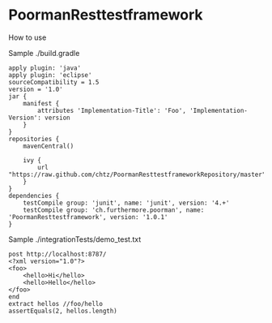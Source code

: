PoormanResttestframework
========================

How to use

Sample ./build.gradle

	apply plugin: 'java'
	apply plugin: 'eclipse'
	sourceCompatibility = 1.5
	version = '1.0'
	jar {
	    manifest {
	        attributes 'Implementation-Title': 'Foo', 'Implementation-Version': version
	    }
	}
	repositories {
	    mavenCentral()
	    
	    ivy {
	    	url "https://raw.github.com/chtz/PoormanResttestframeworkRepository/master" 
	    }
	}
	dependencies {
	    testCompile group: 'junit', name: 'junit', version: '4.+'
	    testCompile group: 'ch.furthermore.poorman', name: 'PoormanResttestframework', version: '1.0.1'
	}


Sample ./integrationTests/demo_test.txt

	post http://localhost:8787/
	<?xml version="1.0"?>
	<foo>
		<hello>Hi</hello>
		<hello>Hello</hello>
	</foo>
	end
	extract hellos //foo/hello
	assertEquals(2, hellos.length)
